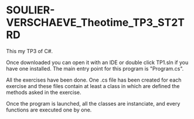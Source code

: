 # SOULIER-VERSCHAEVE_Theotime_TP3_ST2TRD

This my TP3 of C#.

Once downloaded you can open it with an IDE or double click TP1.sln if you have one installed. The main entry point for this program is "Program.cs".

All the exercises have been done. One .cs file has been created for each exercise and these files contain at least a class in which are defined the methods asked in the exercise.

Once the program is launched, all the classes are instanciate, and every functions are executed one by one.

